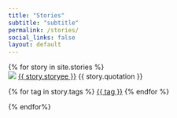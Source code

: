 ```yaml
---
title: "Stories"
subtitle: "subtitle"
permalink: /stories/
social_links: false
layout: default
---
```


<section class="content" id="story_list">
	<div class="story_list_container">
		{% for story in site.stories %}
			<div class="story_list_result_container col-xs-12">
				<span>
					<a href="{{ story.url | relative_url }}"><img src="{{ story.matrix_photo | relative_url }}" class="img-fluid" /></a>
				</span>
				<span class="name">
					<a href="{{ story.url | relative_url }}">{{ story.storyee }}</a>
				</span>
		    	<span class="quotation">
			    	<i class="fa fa-quote-left"></i>
				    {{ story.quotation }}
					<i class="fa fa-quote-right"></i>
			    </span>
			    <p class="tag_list">
			    	{% for tag in story.tags %}
			    		<a href="#">{{ tag }}</a>
		    		{% endfor %}
		    	</p>
			</div>
		{% endfor%}
	</div>
</section>